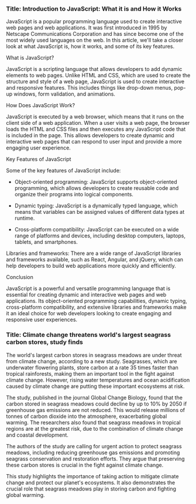 ### Title: Introduction to JavaScript: What it is and How it Works

JavaScript is a popular programming language used to create interactive web pages and web applications. It was first introduced in 1995 by Netscape Communications Corporation and has since become one of the most widely used languages on the web. In this article, we'll take a closer look at what JavaScript is, how it works, and some of its key features.

What is JavaScript?

JavaScript is a scripting language that allows developers to add dynamic elements to web pages. Unlike HTML and CSS, which are used to create the structure and style of a web page, JavaScript is used to create interactive and responsive features. This includes things like drop-down menus, pop-up windows, form validation, and animations.

How Does JavaScript Work?

JavaScript is executed by a web browser, which means that it runs on the client side of a web application. When a user visits a web page, the browser loads the HTML and CSS files and then executes any JavaScript code that is included in the page. This allows developers to create dynamic and interactive web pages that can respond to user input and provide a more engaging user experience.

Key Features of JavaScript

Some of the key features of JavaScript include:

* Object-oriented programming: JavaScript supports object-oriented programming, which allows developers to create reusable code and organize their programs into logical components.

* Dynamic typing: JavaScript is a dynamically typed language, which means that variables can be assigned values of different data types at runtime.

* Cross-platform compatibility: JavaScript can be executed on a wide range of platforms and devices, including desktop computers, laptops, tablets, and smartphones.

Libraries and frameworks: There are a wide range of JavaScript libraries and frameworks available, such as React, Angular, and jQuery, which can help developers to build web applications more quickly and efficiently.

Conclusion

JavaScript is a powerful and versatile programming language that is essential for creating dynamic and interactive web pages and web applications. Its object-oriented programming capabilities, dynamic typing, cross-platform compatibility, and extensive libraries and frameworks make it an ideal choice for web developers looking to create engaging and responsive user experiences.

### Title: Climate change threatens world's largest seagrass carbon stores, study finds

The world's largest carbon stores in seagrass meadows are under threat from climate change, according to a new study. Seagrasses, which are underwater flowering plants, store carbon at a rate 35 times faster than tropical rainforests, making them an important tool in the fight against climate change. However, rising water temperatures and ocean acidification caused by climate change are putting these important ecosystems at risk.

The study, published in the journal Global Change Biology, found that the carbon stored in seagrass meadows could decline by up to 10% by 2050 if greenhouse gas emissions are not reduced. This would release millions of tonnes of carbon dioxide into the atmosphere, exacerbating global warming. The researchers also found that seagrass meadows in tropical regions are at the greatest risk, due to the combination of climate change and coastal development.

The authors of the study are calling for urgent action to protect seagrass meadows, including reducing greenhouse gas emissions and promoting seagrass conservation and restoration efforts. They argue that preserving these carbon stores is crucial in the fight against climate change.

This study highlights the importance of taking action to mitigate climate change and protect our planet's ecosystems. It also demonstrates the crucial role that seagrass meadows play in storing carbon and fighting global warming.
